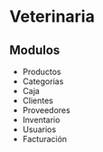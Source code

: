 # Veterinaria

## Modulos
- Productos
- Categorias
- Caja
- Clientes
- Proveedores
- Inventario
- Usuarios
- Facturación
